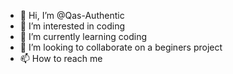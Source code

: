 - 👋 Hi, I’m @Qas-Authentic
- 👀 I’m interested in coding
- 🌱 I’m currently learning coding
- 💞️ I’m looking to collaborate on a beginers project
- 📫 How to reach me 

<!---
Qas-Authentic/Qas-Authentic is a ✨ special ✨ repository because its `README.md` (this file) appears on your GitHub profile.
You can click the Preview link to take a look at your changes.
--->
